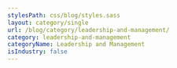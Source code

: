 ```yaml
---
stylesPath: css/blog/styles.sass
layout: category/single
url: /blog/category/leadership-and-management/
category: leadership-and-management
categoryName: Leadership and Management
isIndustry: false
---
```

